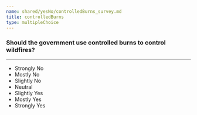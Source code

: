 ```yaml
---
name: shared/yesNo/controlledBurns_survey.md
title: controlledBurns
type: multipleChoice
---
```


### Should the government use controlled burns to control wildfires?

---

- Strongly No
- Mostly No
- Slightly No
- Neutral
- Slightly Yes
- Mostly Yes
- Strongly Yes

